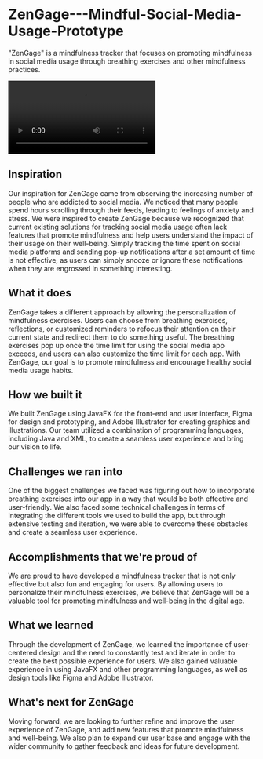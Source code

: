 # ZenGage---Mindful-Social-Media-Usage-Prototype

"ZenGage" is a mindfulness tracker that focuses on promoting mindfulness in social media usage through breathing exercises and other mindfulness practices. 

<video src="https://user-images.githubusercontent.com/38600655/218296036-58676323-0482-46e1-afea-3b52ea781729.mov"></video>

## Inspiration
Our inspiration for ZenGage came from observing the increasing number of people who are addicted to social media. We noticed that many people spend hours scrolling through their feeds, leading to feelings of anxiety and stress. We were inspired to create ZenGage because we recognized that current existing solutions for tracking social media usage often lack features that promote mindfulness and help users understand the impact of their usage on their well-being. Simply tracking the time spent on social media platforms and sending pop-up notifications after a set amount of time is not effective, as users can simply snooze or ignore these notifications when they are engrossed in something interesting.

## What it does
ZenGage takes a different approach by allowing the personalization of mindfulness exercises. Users can choose from breathing exercises, reflections, or customized reminders to refocus their attention on their current state and redirect them to do something useful. The breathing exercises pop up once the time limit for using the social media app exceeds, and users can also customize the time limit for each app. With ZenGage, our goal is to promote mindfulness and encourage healthy social media usage habits.

## How we built it
We built ZenGage using JavaFX for the front-end and user interface, Figma for design and prototyping, and Adobe Illustrator for creating graphics and illustrations. Our team utilized a combination of programming languages, including Java and XML, to create a seamless user experience and bring our vision to life.

## Challenges we ran into
One of the biggest challenges we faced was figuring out how to incorporate breathing exercises into our app in a way that would be both effective and user-friendly. We also faced some technical challenges in terms of integrating the different tools we used to build the app, but through extensive testing and iteration, we were able to overcome these obstacles and create a seamless user experience.

## Accomplishments that we're proud of
We are proud to have developed a mindfulness tracker that is not only effective but also fun and engaging for users. By allowing users to personalize their mindfulness exercises, we believe that ZenGage will be a valuable tool for promoting mindfulness and well-being in the digital age.

## What we learned
Through the development of ZenGage, we learned the importance of user-centered design and the need to constantly test and iterate in order to create the best possible experience for users. We also gained valuable experience in using JavaFX and other programming languages, as well as design tools like Figma and Adobe Illustrator.

## What's next for ZenGage
Moving forward, we are looking to further refine and improve the user experience of ZenGage, and add new features that promote mindfulness and well-being. We also plan to expand our user base and engage with the wider community to gather feedback and ideas for future development.

